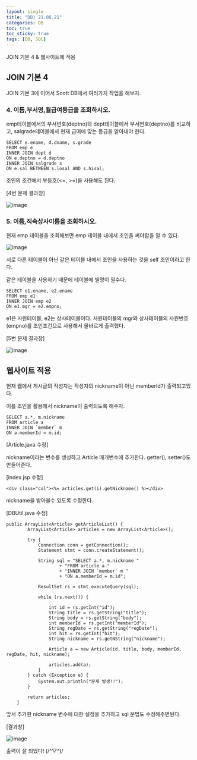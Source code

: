 ```yaml
---
layout: single
title: "DB) 21.08.21"
categories: DB
toc: true
toc_sticky: true
tags: [DB, SQL]
---
```

JOIN 기본 4 & 웹사이트에 적용

## JOIN 기본 4

JOIN 기본 3에 이어서 Scott DB에서 여러가지 작업을 해보자.

### 4. 이름,부서명,월급여등급을 조회하시오.

emp테이블에서의 부서번호(deptno)와 dept테이블에서 부서번호(deptno)를 비교하고, salgrade테이블에서 현재 급여에 맞는 등급을 알아내야 한다.

```
SELECT e.ename, d.dname, s.grade
FROM emp e
INNER JOIN dept d
ON e.deptno = d.deptno
INNER JOIN salgrade s
ON e.sal BETWEEN s.losal AND s.hisal;
```
조인의 조건에서 부등호(<=, >=)을 사용해도 된다.

[4번 문제 결과창]

![image](https://user-images.githubusercontent.com/52832956/130323518-083c0b84-6821-4a41-8179-313c214b122c.png)

### 5. 이름,직속상사이름을 조회하시오.

현재 emp 테이블을 조회해보면 emp 테이블 내에서 조인을 써야함을 알 수 있다.

![image](https://user-images.githubusercontent.com/52832956/130323554-1cafafd4-bc96-42f2-835d-0e79ed7cabd5.png)

서로 다른 테이블이 아닌 같은 테이블 내에서 조인을 사용하는 것을 self 조인이라고 한다. 

같은 테이블을 사용하기 때문에 테이블에 별명이 필수다.

```
SELECT e1.ename, e2.ename
FROM emp e1
INNER JOIN emp e2 
ON e1.mgr = e2.empno;
```
e1은 사원테이블, e2는 상사테이블이다. 사원테이블의 mgr와 상사테이블의 사원번호(empno)를 조인조건으로 사용해서 올바르게 출력했다.

[5번 문제 결과창]

![image](https://user-images.githubusercontent.com/52832956/130323603-864573f6-3c21-48f3-8b86-47f68651120f.png)

## 웹사이트 적용

현재 웹에서 게시글의 작성자는 작성자의 nickname이 아닌 memberId가 출력되고있다.

이를 조인을 활용해서 nickname이 출력되도록 해주자.

```
SELECT a.*, m.nickname
FROM article a
INNER JOIN `member` m
ON a.memberId = m.id;
```

[Article.java 수정]

nickname이라는 변수를 생성하고 Article 매개변수에 추가한다. getter(), setter()도 만들어준다.

[index.jsp 수정]

```
<div class="col"><%= articles.get(i).getNickname() %></div>
```
nickname을 받아올수 있도록 수정한다.

[DBUtil.java 수정]

```
public ArrayList<Article> getArticleList() {
		ArrayList<Article> articles = new ArrayList<Article>();

		try {
			Connection conn = getConnection();
			Statement stmt = conn.createStatement();
			
			String sql = "SELECT a.*, m.nickname "
					+ "FROM article a "
					+ "INNER JOIN `member` m "
					+ "ON a.memberId = m.id";
			
			ResultSet rs = stmt.executeQuery(sql);

			while (rs.next()) {

				int id = rs.getInt("id");
				String title = rs.getString("title");
				String body = rs.getString("body");
				int memberId = rs.getInt("memberId");
				String regDate = rs.getString("regDate");
				int hit = rs.getInt("hit");
				String nickname = rs.getNString("nickname");

				Article a = new Article(id, title, body, memberId, regDate, hit, nickname);

				articles.add(a);
			}
		} catch (Exception e) {
			System.out.println("문제 발생!!");
		}

		return articles;
	}
```
앞서 추가한 nickname 변수에 대한 설정을 추가하고 sql 문법도 수정해주면된다.

[결과창]

![image](https://user-images.githubusercontent.com/52832956/130324105-bdaee71a-9a0b-4aa6-b9e8-68bf634b8c4b.png)

출력이 잘 되었다! (/^▽^)/

